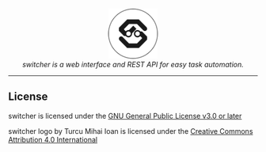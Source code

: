 <p align="center">
  <img src="assets/logo.svg" width="20%">
  <br>
  <em>switcher is a web interface and REST API for easy task automation.</em>
</p>

---

## License

switcher is licensed under the [GNU General Public License v3.0 or later](LICENSE)

switcher logo by Turcu Mihai Ioan is licensed under the [Creative Commons Attribution 4.0 International](LICENSE-LOGO)
